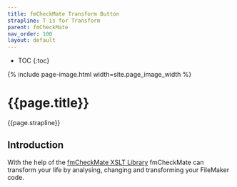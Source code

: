 ```yaml
---
title: fmCheckMate Transform Button
strapline: T is for Transform
parent: fmCheckMate
nav_order: 100
layout: default
---
```

- TOC
{:toc}

{% include page-image.html width=site.page_image_width %}

# {{page.title}}

{{page.strapline}}

## Introduction

With the help of the [fmCheckMate XSLT Library](fmcheckmate-xslt-library.html)
fmCheckMate can transform your life by analysing, changing and transforming your FileMaker code.
